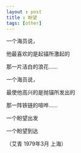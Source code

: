 ```yaml
---
layout : post
title : 盼望
tags: [other]
---
```


一个海员说，

他最喜欢的是起锚所激起的

那一片洁白的浪花……

一个海员说，

最使他高兴的是抛锚所发出的

那一阵铁链的喧哗……

一个盼望出发

一个盼望到达

（艾青 1979年3月 上海）